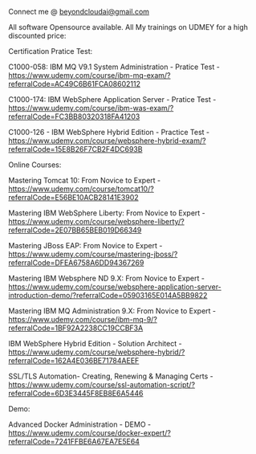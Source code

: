 Connect me @ beyondcloudai@gmail.com

All software Opensource available. All My trainings on UDMEY for a high discounted price:

Certification Pratice Test:

C1000-058: IBM MQ V9.1 System Administration - Pratice Test -https://www.udemy.com/course/ibm-mq-exam/?referralCode=AC49C6B61FCA08602112

C1000-174: IBM WebSphere Application Server - Pratice Test - https://www.udemy.com/course/ibm-was-exam/?referralCode=FC3BB80320318FA41203

C1000-126 - IBM WebSphere Hybrid Edition - Practice Test - https://www.udemy.com/course/websphere-hybrid-exam/?referralCode=15E8B26F7CB2F4DC693B

Online Courses:

Mastering Tomcat 10: From Novice to Expert - https://www.udemy.com/course/tomcat10/?referralCode=E56BE10ACB28141E3902

Mastering IBM WebSphere Liberty: From Novice to Expert - https://www.udemy.com/course/websphere-liberty/?referralCode=2E07BB65BEB019D66349

Mastering JBoss EAP: From Novice to Expert - https://www.udemy.com/course/mastering-jboss/?referralCode=DFEA6758A6DD94367269

Mastering IBM Websphere ND 9.X: From Novice to Expert - https://www.udemy.com/course/websphere-application-server-introduction-demo/?referralCode=05903165E014A5BB9822

Mastering IBM MQ Administration 9.X: From Novice to Expert - https://www.udemy.com/course/ibm-mq-9/?referralCode=1BF92A2238CC19CCBF3A

IBM WebSphere Hybrid Edition - Solution Architect - https://www.udemy.com/course/websphere-hybrid/?referralCode=162A4E036BE71784AEEF

SSL/TLS Automation- Creating, Renewing & Managing Certs - https://www.udemy.com/course/ssl-automation-script/?referralCode=6D3E3445F8EB8E6A5446

Demo:

Advanced Docker Administration - DEMO - https://www.udemy.com/course/docker-expert/?referralCode=7241FFBE6A67EA7E5E64
